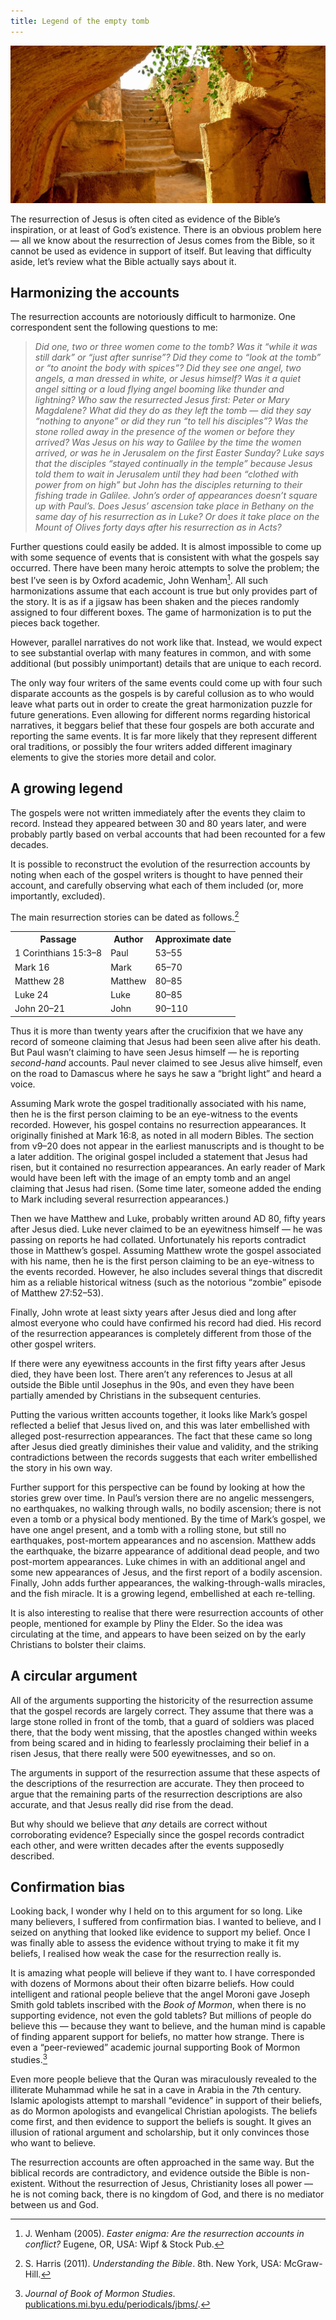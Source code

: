 ```yaml
---
title: Legend of the empty tomb
---
```


![](tomb.resized.jpg)

The resurrection of Jesus is often cited as evidence of the Bible’s inspiration, or at least of God’s existence. There is an obvious problem here — all we know about the resurrection of Jesus comes from the Bible, so it cannot be used as evidence in support of itself. But leaving that difficulty aside, let’s review what the Bible actually says about it.

## Harmonizing the accounts

The resurrection accounts are notoriously difficult to harmonize. One correspondent sent the following questions to me:

>  *Did one, two or three women come to the tomb? Was it “while it was still dark” or “just after sunrise”? Did they come to “look at the tomb” or “to anoint the body with spices”? Did they see one angel, two angels, a man dressed in white, or Jesus himself? Was it a quiet angel sitting or a loud flying angel booming like thunder and lightning? Who saw the resurrected Jesus first: Peter or Mary Magdalene? What did they do as they left the tomb — did they say “nothing to anyone” or did they run “to tell his disciples”? Was the stone rolled away in the presence of the women or before they arrived? Was Jesus on his way to Galilee by the time the women arrived, or was he in Jerusalem on the first Easter Sunday? Luke says that the disciples “stayed continually in the temple” because Jesus told them to wait in Jerusalem until they had been “clothed with power from on high” but John has the disciples returning to their fishing trade in Galilee. John’s order of appearances doesn’t square up with Paul’s. Does Jesus’ ascension take place in Bethany on the same day of his resurrection as in Luke? Or does it take place on the Mount of Olives forty days after his resurrection as in Acts?*

Further questions could easily be added. It is almost impossible to come up with some sequence of events that is consistent with what the gospels say occurred. There have been many heroic attempts to solve the problem; the best I’ve seen is by Oxford academic, John Wenham[^1]. All such harmonizations assume that each account is true but only provides part of the story. It is as if a jigsaw has been shaken and the pieces randomly assigned to four different boxes. The game of harmonization is to put the pieces back together.

However, parallel narratives do not work like that. Instead, we would expect to see substantial overlap with many features in common, and with some additional (but possibly unimportant) details that are unique to each record.

The only way four writers of the same events could come up with four such disparate accounts as the gospels is by careful collusion as to who would leave what parts out in order to create the great harmonization puzzle for future generations. Even allowing for different norms regarding historical narratives, it beggars belief that these four gospels are both accurate and reporting the same events. It is far more likely that they represent different oral traditions, or possibly the four writers added different imaginary elements to give the stories more detail and color.

## A growing legend

The gospels were not written immediately after the events they claim to record. Instead they appeared between 30 and 80 years later, and were probably partly based on verbal accounts that had been recounted for a few decades.

It is possible to reconstruct the evolution of the resurrection accounts by noting when each of the gospel writers is thought to have penned their account, and carefully observing what each of them included (or, more importantly, excluded).

The main resurrection stories can be dated as follows.[^2]

<table >
<tbody >
<tr >
<th>Passage</th>
<th>Author</th>
<th>Approximate date</th>
</tr>
<tr >
<td >1 Corinthians 15:3–8
</td>
<td >Paul
</td>
<td >53–55
</td>
</tr>
<tr >
<td >Mark 16
</td>
<td >Mark
</td>
<td >65–70
</td>
</tr>
<tr >
<td >Matthew 28
</td>
<td >Matthew
</td>
<td >80–85
</td>
</tr>
<tr >
<td >Luke 24
</td>
<td >Luke
</td>
<td >80–85
</td>
</tr>
<tr >
<td >John 20–21
</td>
<td >John
</td>
<td >90–110
</td>
</tr>
</tbody>
</table>

Thus it is more than twenty years after the crucifixion that we have any record of someone claiming that Jesus had been seen alive after his death. But Paul wasn’t claiming to have seen Jesus himself — he is reporting _second-hand_ accounts. Paul never claimed to see Jesus alive himself, even on the road to Damascus where he says he saw a “bright light” and heard a voice.

Assuming Mark wrote the gospel traditionally associated with his name, then he is the first person claiming to be an eye-witness to the events recorded. However, his gospel contains no resurrection appearances. It originally finished at Mark 16:8, as noted in all modern Bibles. The section from v9–20 does not appear in the earliest manuscripts and is thought to be a later addition. The original gospel included a statement that Jesus had risen, but it contained no resurrection appearances. An early reader of Mark would have been left with the image of an empty tomb and an angel claiming that Jesus had risen. (Some time later, someone added the ending to Mark including several resurrection appearances.)

Then we have Matthew and Luke, probably written around AD 80, fifty years after Jesus died. Luke never claimed to be an eyewitness himself — he was passing on reports he had collated. Unfortunately his reports contradict those in Matthew’s gospel. Assuming Matthew wrote the gospel associated with his name, then he is the first person claiming to be an eye-witness to the events recorded. However, he also includes several things that discredit him as a reliable historical witness (such as the notorious “zombie” episode of Matthew 27:52–53).

Finally, John wrote at least sixty years after Jesus died and long after almost everyone who could have confirmed his record had died. His record of the resurrection appearances is completely different from those of the other gospel writers.

If there were any eyewitness accounts in the first fifty years after Jesus died, they have been lost. There aren’t any references to Jesus at all outside the Bible until Josephus in the 90s, and even they have been partially amended by Christians in the subsequent centuries.

Putting the various written accounts together, it looks like Mark’s gospel reflected a belief that Jesus lived on, and this was later embellished with alleged post-resurrection appearances. The fact that these came so long after Jesus died greatly diminishes their value and validity, and the striking contradictions between the records suggests that each writer embellished the story in his own way.

Further support for this perspective can be found by looking at how the stories grew over time. In Paul’s version there are no angelic messengers, no earthquakes, no walking through walls, no bodily ascension; there is not even a tomb or a physical body mentioned. By the time of Mark’s gospel, we have one angel present, and a tomb with a rolling stone, but still no earthquakes, post-mortem appearances and no ascension. Matthew adds the earthquake, the bizarre appearance of additional dead people, and two post-mortem appearances. Luke chimes in with an additional angel and some new appearances of Jesus, and the first report of a bodily ascension. Finally, John adds further appearances, the walking-through-walls miracles, and the fish miracle. It is a growing legend, embellished at each re-telling.

It is also interesting to realise that there were resurrection accounts of other people, mentioned for example by Pliny the Elder. So the idea was circulating at the time, and appears to have been seized on by the early Christians to bolster their claims.

## A circular argument

All of the arguments supporting the historicity of the resurrection assume that the gospel records are largely correct. They assume that there was a large stone rolled in front of the tomb, that a guard of soldiers was placed there, that the body went missing, that the apostles changed within weeks from being scared and in hiding to fearlessly proclaiming their belief in a risen Jesus, that there really were 500 eyewitnesses, and so on.

The arguments in support of the resurrection assume that these aspects of the descriptions of the resurrection are accurate. They then proceed to argue that the remaining parts of the resurrection descriptions are also accurate, and that Jesus really did rise from the dead.

But why should we believe that _any_ details are correct without corroborating evidence? Especially since the gospel records contradict each other, and were written decades after the events supposedly described.

## Confirmation bias

Looking back, I wonder why I held on to this argument for so long. Like many believers, I suffered from confirmation bias. I wanted to believe, and I seized on anything that looked like evidence to support my belief. Once I was finally able to assess the evidence without trying to make it fit my beliefs, I realised how weak the case for the resurrection really is.

It is amazing what people will believe if they want to. I have corresponded with dozens of Mormons about their often bizarre beliefs. How could intelligent and rational people believe that the angel Moroni gave Joseph Smith gold tablets inscribed with the _Book of Mormon_, when there is no supporting evidence, not even the gold tablets? But millions of people do believe this — because they want to believe, and the human mind is capable of finding apparent support for beliefs, no matter how strange. There is even a “peer-reviewed” academic journal supporting Book of Mormon studies.[^3]

Even more people believe that the Quran was miraculously revealed to the illiterate Muhammad while he sat in a cave in Arabia in the 7th century. Islamic apologists attempt to marshall “evidence” in support of their beliefs, as do Mormon apologists and evangelical Christian apologists. The beliefs come first, and then evidence to support the beliefs is sought. It gives an illusion of rational argument and scholarship, but it only convinces those who want to believe.

The resurrection accounts are often approached in the same way. But the biblical records are contradictory, and evidence outside the Bible is non-existent. Without the resurrection of Jesus, Christianity loses all power — he is not coming back, there is no kingdom of God, and there is no mediator between us and God.

[^1]: J. Wenham (2005). _Easter enigma: Are the resurrection accounts in conflict?_ Eugene, OR, USA: Wipf & Stock Pub.

[^2]: S. Harris (2011). _Understanding the Bible_. 8th. New York, USA: McGraw-Hill.

[^3]: _Journal of Book of Mormon Studies_. [publications.mi.byu.edu/periodicals/jbms/](https://scholarsarchive.byu.edu/jbms/).
